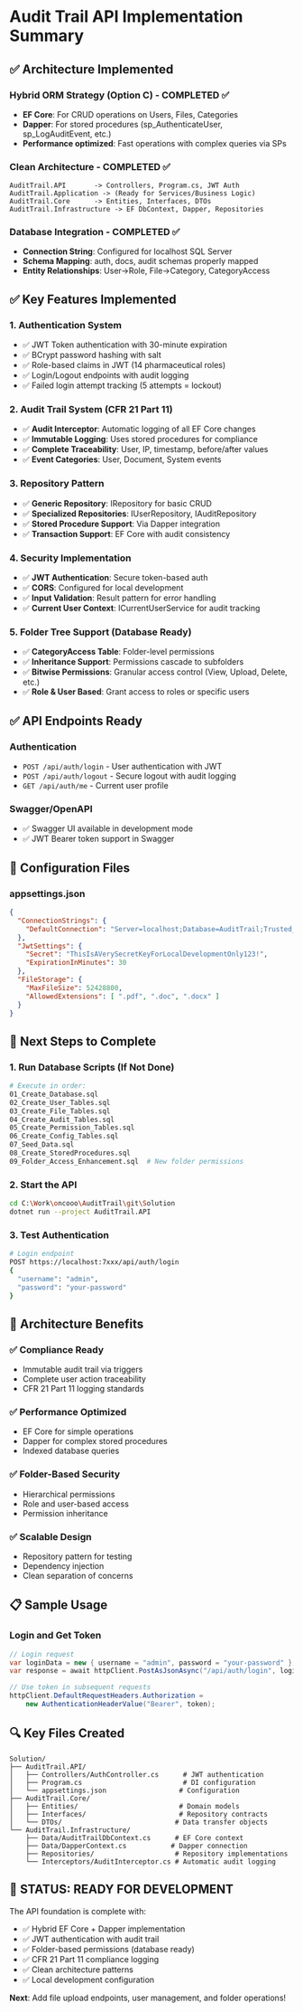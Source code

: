 # Audit Trail API Implementation Summary

## ✅ Architecture Implemented

### **Hybrid ORM Strategy (Option C)** - COMPLETED ✅
- **EF Core**: For CRUD operations on Users, Files, Categories
- **Dapper**: For stored procedures (sp_AuthenticateUser, sp_LogAuditEvent, etc.)
- **Performance optimized**: Fast operations with complex queries via SPs

### **Clean Architecture** - COMPLETED ✅
```
AuditTrail.API       -> Controllers, Program.cs, JWT Auth
AuditTrail.Application -> (Ready for Services/Business Logic)
AuditTrail.Core      -> Entities, Interfaces, DTOs
AuditTrail.Infrastructure -> EF DbContext, Dapper, Repositories
```

### **Database Integration** - COMPLETED ✅
- **Connection String**: Configured for localhost SQL Server
- **Schema Mapping**: auth, docs, audit schemas properly mapped
- **Entity Relationships**: User->Role, File->Category, CategoryAccess

## ✅ Key Features Implemented

### **1. Authentication System** 
- ✅ JWT Token authentication with 30-minute expiration
- ✅ BCrypt password hashing with salt
- ✅ Role-based claims in JWT (14 pharmaceutical roles)
- ✅ Login/Logout endpoints with audit logging
- ✅ Failed login attempt tracking (5 attempts = lockout)

### **2. Audit Trail System (CFR 21 Part 11)**
- ✅ **Audit Interceptor**: Automatic logging of all EF Core changes
- ✅ **Immutable Logging**: Uses stored procedures for compliance
- ✅ **Complete Traceability**: User, IP, timestamp, before/after values
- ✅ **Event Categories**: User, Document, System events

### **3. Repository Pattern**
- ✅ **Generic Repository**: IRepository<T> for basic CRUD
- ✅ **Specialized Repositories**: IUserRepository, IAuditRepository
- ✅ **Stored Procedure Support**: Via Dapper integration
- ✅ **Transaction Support**: EF Core with audit consistency

### **4. Security Implementation**
- ✅ **JWT Authentication**: Secure token-based auth
- ✅ **CORS**: Configured for local development  
- ✅ **Input Validation**: Result pattern for error handling
- ✅ **Current User Context**: ICurrentUserService for audit tracking

### **5. Folder Tree Support** (Database Ready)
- ✅ **CategoryAccess Table**: Folder-level permissions 
- ✅ **Inheritance Support**: Permissions cascade to subfolders
- ✅ **Bitwise Permissions**: Granular access control (View, Upload, Delete, etc.)
- ✅ **Role & User Based**: Grant access to roles or specific users

## ✅ API Endpoints Ready

### Authentication
- `POST /api/auth/login` - User authentication with JWT
- `POST /api/auth/logout` - Secure logout with audit logging  
- `GET /api/auth/me` - Current user profile

### Swagger/OpenAPI
- ✅ Swagger UI available in development mode
- ✅ JWT Bearer token support in Swagger

## 🔧 Configuration Files

### appsettings.json
```json
{
  "ConnectionStrings": {
    "DefaultConnection": "Server=localhost;Database=AuditTrail;Trusted_Connection=True;..."
  },
  "JwtSettings": {
    "Secret": "ThisIsAVerySecretKeyForLocalDevelopmentOnly123!",
    "ExpirationInMinutes": 30
  },
  "FileStorage": {
    "MaxFileSize": 52428800,
    "AllowedExtensions": [ ".pdf", ".doc", ".docx" ]
  }
}
```

## 🚀 Next Steps to Complete

### 1. Run Database Scripts (If Not Done)
```bash
# Execute in order:
01_Create_Database.sql
02_Create_User_Tables.sql  
03_Create_File_Tables.sql
04_Create_Audit_Tables.sql
05_Create_Permission_Tables.sql
06_Create_Config_Tables.sql  
07_Seed_Data.sql
08_Create_StoredProcedures.sql
09_Folder_Access_Enhancement.sql  # New folder permissions
```

### 2. Start the API
```bash
cd C:\Work\oncooo\AuditTrail\git\Solution
dotnet run --project AuditTrail.API
```

### 3. Test Authentication
```bash
# Login endpoint
POST https://localhost:7xxx/api/auth/login
{
  "username": "admin", 
  "password": "your-password"
}
```

## 🎯 Architecture Benefits

### ✅ **Compliance Ready**
- Immutable audit trail via triggers
- Complete user action traceability  
- CFR 21 Part 11 logging standards

### ✅ **Performance Optimized**
- EF Core for simple operations
- Dapper for complex stored procedures
- Indexed database queries

### ✅ **Folder-Based Security**
- Hierarchical permissions
- Role and user-based access
- Permission inheritance

### ✅ **Scalable Design** 
- Repository pattern for testing
- Dependency injection
- Clean separation of concerns

## 📋 Sample Usage

### Login and Get Token
```csharp
// Login request
var loginData = new { username = "admin", password = "your-password" };
var response = await httpClient.PostAsJsonAsync("/api/auth/login", loginData);

// Use token in subsequent requests
httpClient.DefaultRequestHeaders.Authorization = 
    new AuthenticationHeaderValue("Bearer", token);
```

## 🔍 Key Files Created

```
Solution/
├── AuditTrail.API/
│   ├── Controllers/AuthController.cs      # JWT authentication
│   ├── Program.cs                         # DI configuration
│   └── appsettings.json                  # Configuration
├── AuditTrail.Core/
│   ├── Entities/                         # Domain models
│   ├── Interfaces/                       # Repository contracts
│   └── DTOs/                            # Data transfer objects
└── AuditTrail.Infrastructure/
    ├── Data/AuditTrailDbContext.cs      # EF Core context
    ├── Data/DapperContext.cs           # Dapper connection
    ├── Repositories/                    # Repository implementations  
    └── Interceptors/AuditInterceptor.cs # Automatic audit logging
```

## 🎉 **STATUS: READY FOR DEVELOPMENT**

The API foundation is complete with:
- ✅ Hybrid EF Core + Dapper implementation
- ✅ JWT authentication with audit trail
- ✅ Folder-based permissions (database ready)
- ✅ CFR 21 Part 11 compliance logging
- ✅ Clean architecture patterns
- ✅ Local development configuration

**Next**: Add file upload endpoints, user management, and folder operations!